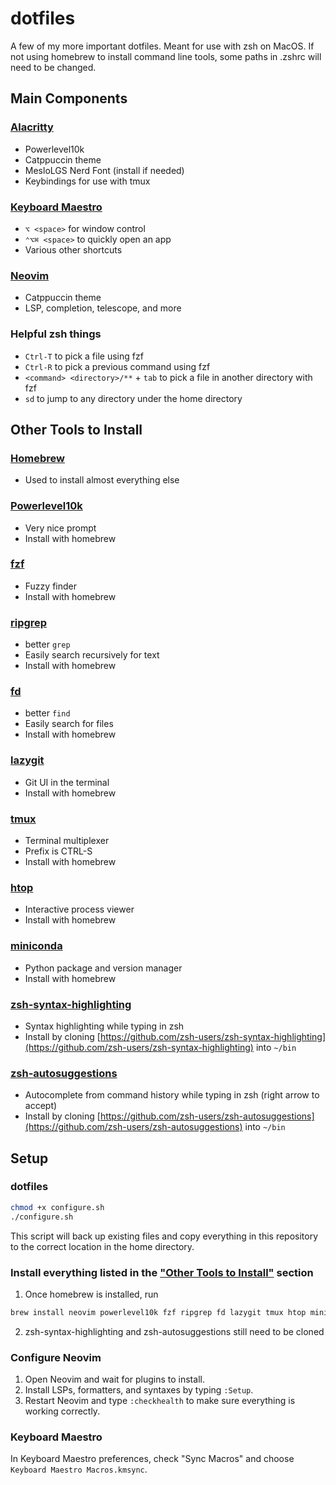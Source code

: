 # dotfiles

A few of my more important dotfiles. Meant for use with zsh on MacOS. If not using homebrew to install command line tools, some paths in .zshrc will need to be changed.

## Main Components

### [Alacritty](https://alacritty.org/)

- Powerlevel10k
- Catppuccin theme
- MesloLGS Nerd Font (install if needed)
- Keybindings for use with tmux

### [Keyboard Maestro](https://www.keyboardmaestro.com)

- `⌥ <space>` for window control
- `⌃⌥⌘ <space>` to quickly open an app
- Various other shortcuts

### [Neovim](https://neovim.io)

- Catppuccin theme
- LSP, completion, telescope, and more

### Helpful zsh things

- `Ctrl-T` to pick a file using fzf
- `Ctrl-R` to pick a previous command using fzf
- `<command> <directory>/**` + `tab` to pick a file in another directory with fzf
- `sd` to jump to any directory under the home directory

## Other Tools to Install

### [Homebrew](https://brew.sh)

- Used to install almost everything else

### [Powerlevel10k](https://github.com/romkatv/powerlevel10k)

- Very nice prompt
- Install with homebrew

### [fzf](https://github.com/junegunn/fzf)

- Fuzzy finder
- Install with homebrew

### [ripgrep](https://github.com/BurntSushi/ripgrep)

- better `grep`
- Easily search recursively for text
- Install with homebrew

### [fd](https://github.com/sharkdp/fd)

- better `find`
- Easily search for files
- Install with homebrew

### [lazygit](https://github.com/jesseduffield/lazygit)

- Git UI in the terminal
- Install with homebrew

### [tmux](https://github.com/tmux/tmux)

- Terminal multiplexer
- Prefix is CTRL-S
- Install with homebrew

### [htop](https://htop.dev)

- Interactive process viewer
- Install with homebrew

### [miniconda](https://docs.conda.io/projects/miniconda/en/latest/)

- Python package and version manager
- Install with homebrew

### [zsh-syntax-highlighting](https://github.com/zsh-users/zsh-syntax-highlighting)

- Syntax highlighting while typing in zsh
- Install by cloning [https://github.com/zsh-users/zsh-syntax-highlighting](https://github.com/zsh-users/zsh-syntax-highlighting) into `~/bin`

### [zsh-autosuggestions](https://github.com/zsh-users/zsh-autosuggestions)

- Autocomplete from command history while typing in zsh (right arrow to accept)
- Install by cloning [https://github.com/zsh-users/zsh-autosuggestions](https://github.com/zsh-users/zsh-autosuggestions) into `~/bin`

## Setup

### dotfiles

```bash
chmod +x configure.sh
./configure.sh
```

This script will back up existing files and copy everything in this repository to the correct location in the home directory.

### Install everything listed in the ["Other Tools to Install"](#other-tools-to-install) section
1. Once homebrew is installed, run
```bash
brew install neovim powerlevel10k fzf ripgrep fd lazygit tmux htop miniconda
```
2. zsh-syntax-highlighting and zsh-autosuggestions still need to be cloned

### Configure Neovim
1. Open Neovim and wait for plugins to install.
2. Install LSPs, formatters, and syntaxes by typing `:Setup`.
3. Restart Neovim and type `:checkhealth` to make sure everything is working correctly.

### Keyboard Maestro

In Keyboard Maestro preferences, check "Sync Macros" and choose `Keyboard Maestro Macros.kmsync`.
